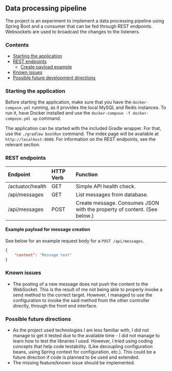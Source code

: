 ## Data processing pipeline
The project is an experiment to implement a data processing pipeline using Spring
Boot and a consumer that can be fed through REST endpoints. Websockets are used
to broadcast the changes to the listeners.

### Contents
 * [Starting the application](#starting-the-application)
 * [REST endpoints](#rest-endpoints)
     * [Create payload example](#example-payload-for-message-creation)
 * [Known issues](#known-issues)
 * [Possible future development directions](#possible-future-directions)
 
### Starting the application
Before starting the application, make sure that you have the `docker-compose.yml`
running, as it provides the local MySQL and Redis instances. To run it, have Docker
installed and use the `docker-compose -f docker-compose.yml up` command.

The application can be started with the included Gradle wrapper. For that, use
the `./gradlew bootRun` command. The index page will be available at `http://localhost:8080`.
For information on the REST endpoints, see the relevant section.

### REST endpoints
| Endpoint         | HTTP Verb | Function                                                                 |
|:-----------------|:----------|:-------------------------------------------------------------------------|
| /actuator/health | GET       | Simple API health check.                                                 |
| /api/messages    | GET       | List messages from database.                                             |
| /api/messages    | POST      | Create message. Consumes JSON with the property of content. (See below.) |

#### Example payload for message creation
See below for an example request body for a `POST /api/messages`.
```json
{
    "content": "Message text"
}
```

### Known issues
 * The posting of a new message does not push the content to the WebSocket.
 This is the result of me not being able to properly invoke a send method to
 the correct target. However, I managed to use the configuration to invoke
 the said method from the other controller directly, through the front end
 interface.

### Possible future directions
 * As the project used technologies I am less familiar with, I did not manage
 to get it tested due to the available time - I did not manage to learn how to
 test the libraries I used. However, I tried using coding concepts that help
 code testability. (Like decoupling configuration beans, using Spring context
 for configuration, etc.). This could be a future direction if code is planned
 to be used and extended.
 * The missing feature/known issue should be implemented.